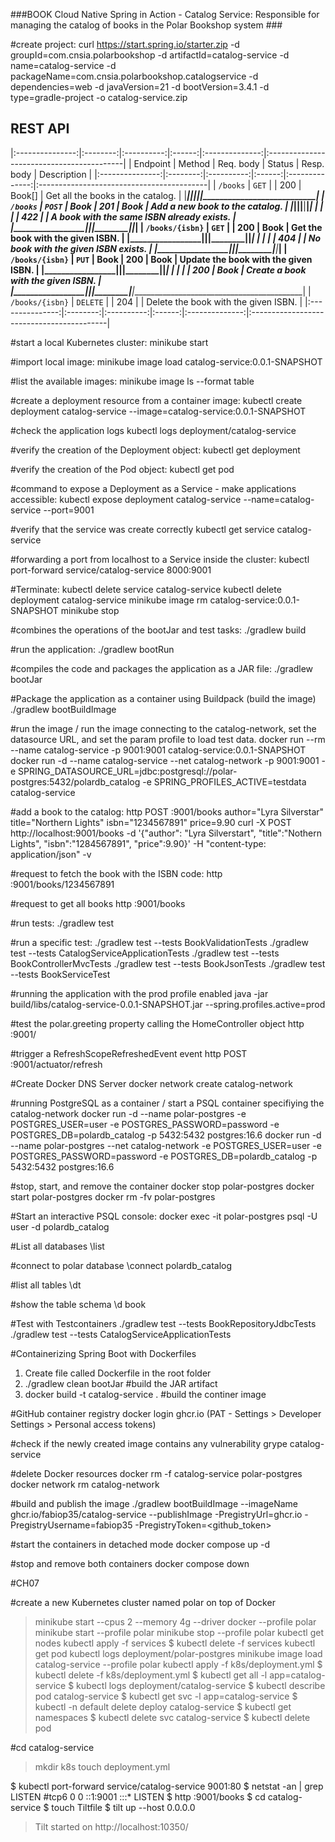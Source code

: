###BOOK Cloud Native Spring in Action - Catalog Service: Responsible for managing the catalog of books in the Polar Bookshop system ### 

#create project:
curl https://start.spring.io/starter.zip -d groupId=com.cnsia.polarbookshop -d artifactId=catalog-service -d name=catalog-service -d packageName=com.cnsia.polarbookshop.catalogservice -d dependencies=web -d javaVersion=21 -d bootVersion=3.4.1 -d type=gradle-project -o catalog-service.zip

## REST API
|:---------------:|:--------:|:----------:|:------:|:--------------:|:------------------------------------------|
| Endpoint	  | Method   | Req. body  | Status | Resp. body     | Description                               |
|:---------------:|:--------:|:----------:|:------:|:--------------:|:------------------------------------------|
| `/books`        | `GET`    |            | 200    | Book[]         | Get all the books in the catalog.         |
|_________________|__________|____________|________|________________|___________________________________________|
| `/books`        | `POST`   | Book       | 201    | Book           | Add a new book to the catalog.            |
|_________________|__________|____________|________|________________|___________________________________________|
|                 |          |            | 422    |                | A book with the same ISBN already exists. |
|_________________|__________|____________|________|________________|___________________________________________|
| `/books/{isbn}` | `GET`    |            | 200    | Book           | Get the book with the given ISBN.         |
|_________________|__________|____________|________|________________|___________________________________________|
|                 |          |            | 404    |                | No book with the given ISBN exists.       |
|_________________|__________|____________|________|________________|___________________________________________|
| `/books/{isbn}` | `PUT`    | Book       | 200    | Book           | Update the book with the given ISBN.      |
|_________________|__________|____________|________|________________|___________________________________________|
|                 |          |            | 200    | Book           | Create a book with the given ISBN.        |
|_________________|__________|____________|________|________________|___________________________________________|
| `/books/{isbn}` | `DELETE` |            | 204    |                | Delete the book with the given ISBN.      |
|:---------------:|:--------:|:----------:|:------:|:--------------:|:------------------------------------------|

#start a local Kubernetes cluster: 
minikube start

#import local image: 
minikube image load catalog-service:0.0.1-SNAPSHOT

#list the available images: 
minikube image ls --format table

#create a deployment resource from a container image: 
kubectl create deployment catalog-service --image=catalog-service:0.0.1-SNAPSHOT

#check the application logs
kubectl logs deployment/catalog-service

#verify the creation of the Deployment object: 
kubectl get deployment

#verify the creation of the Pod object: 
kubectl get pod

#command to expose a Deployment as a Service - make applications accessible: 
kubectl expose deployment catalog-service --name=catalog-service --port=9001

#verify that the service was create correctly
kubectl get service catalog-service

#forwarding a port from localhost to a Service inside the cluster: 
kubectl port-forward service/catalog-service 8000:9001

#Terminate: 
kubectl delete service catalog-service
kubectl delete deployment catalog-service
minikube image rm  catalog-service:0.0.1-SNAPSHOT
minikube stop

#combines the operations of the bootJar and test tasks: 
./gradlew build

#run the application: 
 ./gradlew bootRun

#compiles the code and packages the application as a JAR file: 
./gradlew bootJar

#Package the application as a container using Buildpack (build the image)
./gradlew bootBuildImage

#run the image / run the image connecting to the catalog-network, set the datasource URL, and set the param profile to load test data.
docker run --rm --name catalog-service -p 9001:9001 catalog-service:0.0.1-SNAPSHOT
docker run -d --name catalog-service --net catalog-network -p 9001:9001 -e SPRING_DATASOURCE_URL=jdbc:postgresql://polar-postgres:5432/polardb_catalog -e SPRING_PROFILES_ACTIVE=testdata catalog-service

#add a book to the catalog: 
http POST :9001/books author="Lyra Silverstar" title="Northern Lights" isbn="1234567891" price=9.90
curl -X POST http://localhost:9001/books -d '{"author": "Lyra Silverstart", "title":"Nothern Lights", "isbn":"1284567891", "price":9.90}' -H "content-type: application/json" -v

#request to fetch the book with the ISBN code: 
 http :9001/books/1234567891

#request to get all books
http :9001/books

#run tests: 
./gradlew test

#run a specific test: 
./gradlew test --tests BookValidationTests
./gradlew test --tests CatalogServiceApplicationTests
./gradlew test --tests BookControllerMvcTests
./gradlew test --tests BookJsonTests
./gradlew test --tests BookServiceTest

#running the application with the prod profile enabled
java -jar build/libs/catalog-service-0.0.1-SNAPSHOT.jar --spring.profiles.active=prod

#test the polar.greeting property calling the HomeController object
http :9001/

#trigger a RefreshScopeRefreshedEvent event
http POST :9001/actuator/refresh

#Create Docker DNS Server
docker network create catalog-network

#running PostgreSQL as a container / start a PSQL container specifiying the catalog-network 
docker run -d --name polar-postgres -e POSTGRES_USER=user -e POSTGRES_PASSWORD=password -e POSTGRES_DB=polardb_catalog -p 5432:5432 postgres:16.6
docker run -d --name polar-postgres --net catalog-network -e POSTGRES_USER=user -e POSTGRES_PASSWORD=password -e POSTGRES_DB=polardb_catalog -p 5432:5432 postgres:16.6

#stop, start, and remove the container
docker stop polar-postgres
docker start polar-postgres
docker rm -fv polar-postgres

#Start an interactive PSQL console:
docker exec -it polar-postgres psql -U user -d polardb_catalog

#List all databases
\list

#connect to polar database
\connect polardb_catalog

#list all tables
\dt

#show the table schema
\d book

#Test with Testcontainers
./gradlew test --tests BookRepositoryJdbcTests
./gradlew test --tests CatalogServiceApplicationTests


#Containerizing Spring Boot with Dockerfiles
1. Create  file called Dockerfile in the root folder
2. ./gradlew clean bootJar #build the JAR artifact
3. docker build -t catalog-service . #build the continer image

#GitHub container registry
docker login ghcr.io (PAT - Settings > Developer Settings > Personal access tokens)

#check if the newly created image contains any vulnerability
grype catalog-service

#delete Docker resources
docker rm -f catalog-service polar-postgres
docker network rm catalog-network

#build and publish the image
./gradlew bootBuildImage --imageName ghcr.io/fabiop35/catalog-service --publishImage -PregistryUrl=ghcr.io -PregistryUsername=fabiop35 -PregistryToken=<github_token>

#start the containers in detached mode
docker compose up -d

#stop and remove both containers
docker compose down

#CH07

#create a new Kubernetes cluster named polar on top of Docker
> minikube start --cpus 2 --memory 4g --driver docker --profile polar
> minikube start --profile polar
> minikube stop --profile polar
> kubectl get nodes
> kubectl apply -f services
$ kubectl delete -f services
> kubectl get pod
> kubectl logs deployment/polar-postgres
> minikube image load catalog-service --profile polar
> kubectl apply -f k8s/deployment.yml
$ kubectl delete -f k8s/deployment.yml
$ kubectl get all -l app=catalog-service
$ kubectl logs deployment/catalog-service
$ kubectl describe pod catalog-service
$ kubectl get svc -l app=catalog-service
$ kubectl -n default delete deploy catalog-service
$ kubectl get namespaces
$ kubectl delete svc catalog-service
$ kubectl delete pod <pod-name>

#cd catalog-service
> mkdir k8s
> touch deployment.yml

$ kubectl port-forward service/catalog-service 9001:80
$ netstat -an | grep LISTEN
 #tcp6       0      0 ::1:9001                :::*                    LISTEN
$ http :9001/books
$ cd catalog-service
$ touch Tiltfile
$ tilt up --host 0.0.0.0
  > Tilt started on http://localhost:10350/